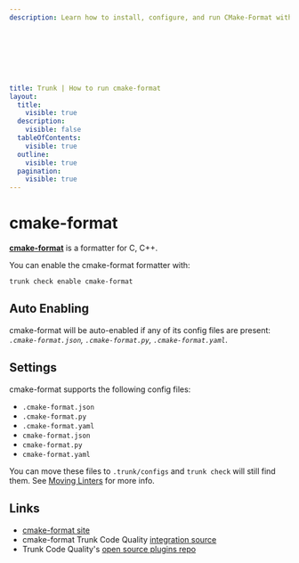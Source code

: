 ```yaml
---
description: Learn how to install, configure, and run CMake-Format with Trunk Check to ensure consistent formatting and best practices for your CMake scripts.








title: Trunk | How to run cmake-format
layout:
  title:
    visible: true
  description:
    visible: false
  tableOfContents:
    visible: true
  outline:
    visible: true
  pagination:
    visible: true
---
```


# cmake-format

[**cmake-format**](https://github.com/cheshirekow/cmake_format) is a formatter for C, C++.

You can enable the cmake-format formatter with:

```shell
trunk check enable cmake-format
```

## Auto Enabling

cmake-format will be auto-enabled if any of its config files are present: *`.cmake-format.json`, `.cmake-format.py`, `.cmake-format.yaml`*.

## Settings

cmake-format supports the following config files:
* `.cmake-format.json`
* `.cmake-format.py`
* `.cmake-format.yaml`
* `cmake-format.json`
* `cmake-format.py`
* `cmake-format.yaml`

You can move these files to `.trunk/configs` and `trunk check` will still find them. See [Moving Linters](../configure-linters.md#moving-linters) for more info.




## Links

- [cmake-format site](https://github.com/cheshirekow/cmake_format)
- cmake-format Trunk Code Quality [integration source](https://github.com/trunk-io/plugins/tree/main/linters/cmake-format)
- Trunk Code Quality's [open source plugins repo](https://github.com/trunk-io/plugins/tree/main)
